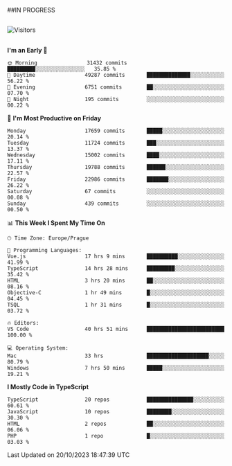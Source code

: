 ##IN PROGRESS
##
![Visitors](https://komarev.com/ghpvc/?username=petrbui&style=for-the-badge&label=Visitors+👀)



##
<!--
[![My GitHub stats](https://github-readme-stats.vercel.app/api?username=petrbui&theme=github_dark)](https://github.com/anuraghazra/github-readme-stats)

[![My wakatime stats](https://github-readme-stats.vercel.app/api/wakatime?username=petrbui&theme=github_dark)](https://github.com/anuraghazra/github-readme-stats)
-->
<!--START_SECTION:waka-->
**I'm an Early 🐤** 

```text
🌞 Morning                31432 commits       █████████░░░░░░░░░░░░░░░░   35.85 % 
🌆 Daytime                49287 commits       ██████████████░░░░░░░░░░░   56.22 % 
🌃 Evening                6751 commits        ██░░░░░░░░░░░░░░░░░░░░░░░   07.70 % 
🌙 Night                  195 commits         ░░░░░░░░░░░░░░░░░░░░░░░░░   00.22 % 
```
📅 **I'm Most Productive on Friday** 

```text
Monday                   17659 commits       █████░░░░░░░░░░░░░░░░░░░░   20.14 % 
Tuesday                  11724 commits       ███░░░░░░░░░░░░░░░░░░░░░░   13.37 % 
Wednesday                15002 commits       ████░░░░░░░░░░░░░░░░░░░░░   17.11 % 
Thursday                 19788 commits       ██████░░░░░░░░░░░░░░░░░░░   22.57 % 
Friday                   22986 commits       ███████░░░░░░░░░░░░░░░░░░   26.22 % 
Saturday                 67 commits          ░░░░░░░░░░░░░░░░░░░░░░░░░   00.08 % 
Sunday                   439 commits         ░░░░░░░░░░░░░░░░░░░░░░░░░   00.50 % 
```


📊 **This Week I Spent My Time On** 

```text
🕑︎ Time Zone: Europe/Prague

💬 Programming Languages: 
Vue.js                   17 hrs 9 mins       ██████████░░░░░░░░░░░░░░░   41.99 % 
TypeScript               14 hrs 28 mins      █████████░░░░░░░░░░░░░░░░   35.42 % 
HTML                     3 hrs 20 mins       ██░░░░░░░░░░░░░░░░░░░░░░░   08.16 % 
Objective-C              1 hr 49 mins        █░░░░░░░░░░░░░░░░░░░░░░░░   04.45 % 
TSQL                     1 hr 31 mins        █░░░░░░░░░░░░░░░░░░░░░░░░   03.72 % 

🔥 Editors: 
VS Code                  40 hrs 51 mins      █████████████████████████   100.00 % 

💻 Operating System: 
Mac                      33 hrs              ████████████████████░░░░░   80.79 % 
Windows                  7 hrs 50 mins       █████░░░░░░░░░░░░░░░░░░░░   19.21 % 
```

**I Mostly Code in TypeScript** 

```text
TypeScript               20 repos            ███████████████░░░░░░░░░░   60.61 % 
JavaScript               10 repos            ████████░░░░░░░░░░░░░░░░░   30.30 % 
HTML                     2 repos             ██░░░░░░░░░░░░░░░░░░░░░░░   06.06 % 
PHP                      1 repo              █░░░░░░░░░░░░░░░░░░░░░░░░   03.03 % 
```




 Last Updated on 20/10/2023 18:47:39 UTC
<!--END_SECTION:waka-->
